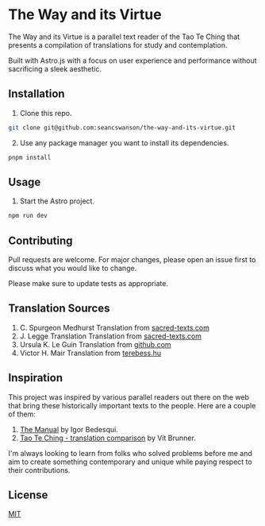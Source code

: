# The Way and its Virtue

The Way and its Virtue is a parallel text reader of the Tao Te Ching that presents a compilation of translations for study and contemplation.

Built with Astro.js with a focus on user experience and performance without sacrificing a sleek aesthetic.

## Installation

1. Clone this repo.

```bash
git clone git@github.com:seancswanson/the-way-and-its-virtue.git
```

2. Use any package manager you want to install its dependencies.

```bash
pnpm install
```

## Usage

1. Start the Astro project.

```bash
npm run dev
```

## Contributing

Pull requests are welcome. For major changes, please open an issue first
to discuss what you would like to change.

Please make sure to update tests as appropriate.

## Translation Sources

1. C. Spurgeon Medhurst Translation from [sacred-texts.com](https://sacred-texts.com/tao/mt/index.htm)
2. J. Legge Translation Translation from [sacred-texts.com](https://sacred-texts.com/tao/taote.htm)
3. Ursula K. Le Guin Translation from [github.com](https://github.com/nrrb/tao-te-ching/tree/master)
4. Victor H. Mair Translation from [terebess.hu](https://terebess.hu/english/tao/mair.html)

## Inspiration

This project was inspired by various parallel readers out there on the web that bring these historically important texts to the people. Here are a couple of them:

1. [The Manual](https://psykip.vercel.app/) by Igor Bedesqui.
2. [Tao Te Ching - translation comparison](https://ttc.tasuki.org/display:Code:gff,sm,jhmd,jc,rh) by Vít Brunner.

I'm always looking to learn from folks who solved problems before me and aim to create something contemporary and unique while paying respect to their contributions.

## License

[MIT](https://github.com/seancswanson/the-way-and-its-virtue/blob/main/LICENSE.md)
